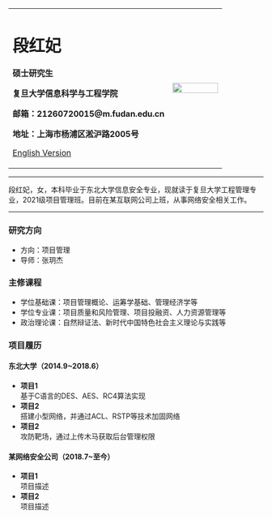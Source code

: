 <div>
<table border="0">
  <tr>
    <td width="75%">
      <h1>段红妃</h1>
      <p><b>硕士研究生</b></p>
      <p><b>复旦大学信息科学与工程学院</b></p>
      <p><b>邮箱：21260720015@m.fudan.edu.cn</b></p>
      <p><b>地址：上海市杨浦区淞沪路2005号</b></p>
      <p><a href="/index-en.html">English Version</a></p>
    </td>
    <td width="25%">
      <img src="/zhengjianzhao.jpg" width="100%">
    </td>
  </tr>
</table>
</div>

---

段红妃，女，本科毕业于东北大学信息安全专业，现就读于复旦大学工程管理专业，2021级项目管理班。目前在某互联网公司上班，从事网络安全相关工作。

---

### 研究方向
- 方向：项目管理
- 导师：张玥杰

### 主修课程
- 学位基础课：项目管理概论、运筹学基础、管理经济学等
- 学位专业课：项目质量和风险管理、项目投融资、人力资源管理等
- 政治理论课：自然辩证法、新时代中国特色社会主义理论与实践等

### 项目履历
#### 东北大学（2014.9~2018.6）
- **项目1**  
基于C语言的DES、AES、RC4算法实现
- **项目2**  
搭建小型网络，并通过ACL、RSTP等技术加固网络
- **项目2**  
攻防靶场，通过上传木马获取后台管理权限

#### 某网络安全公司（2018.7~至今）
- **项目1**  
项目描述
- **项目2**  
项目描述
